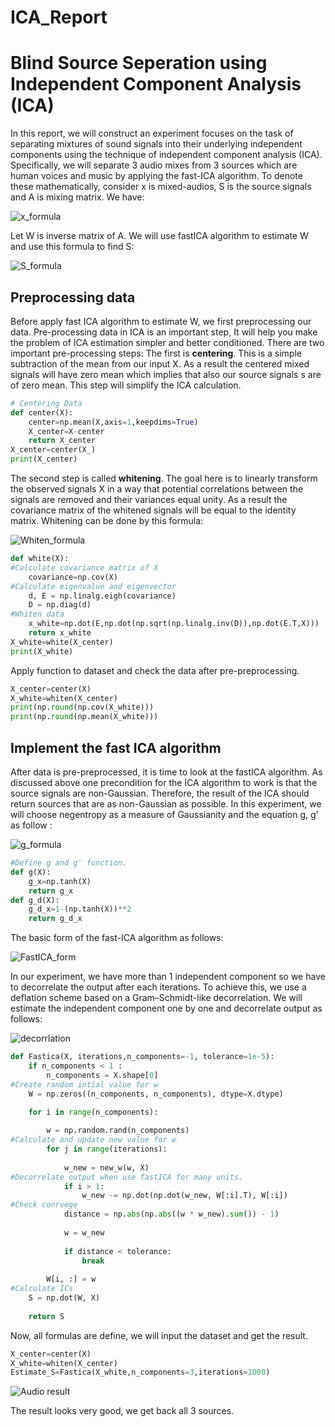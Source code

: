 # ICA_Report

# Blind Source Seperation using Independent Component Analysis (ICA)
In this report, we will construct an experiment focuses on the task of separating mixtures of sound signals into their underlying independent components using the technique of independent component analysis (ICA). Specifically, we will separate 3 audio mixes from 3 sources which are human voices and music by applying the fast-ICA algorithm. To denote these mathematically, consider x is mixed-audios, S is the source signals and A is mixing matrix. We have:

![x_formula](https://user-images.githubusercontent.com/63275375/82419666-e8d9ea00-9aa8-11ea-9236-c99af2a9bfc5.PNG)

Let W is inverse matrix of A. We will use fastICA algorithm to estimate W and use this formula to find S:

![S_formula](https://user-images.githubusercontent.com/63275375/82419664-e8d9ea00-9aa8-11ea-902c-b8c5bc41d157.PNG)


## Preprocessing data
Before apply fast ICA algorithm to estimate W, we first preprocessing our data. Pre-processing data in ICA is an important step, It will help you make the problem of ICA estimation simpler and better conditioned. There are two important pre-processing steps:
The first is **centering**. This is a simple subtraction of the mean from our input X. As a result the centered mixed signals will have zero mean which implies that also our source signals s are of zero mean. This step will simplify the ICA calculation.

```python
# Centering Data
def center(X):
    center=np.mean(X,axis=1,keepdims=True)
    X_center=X-center
    return X_center
X_center=center(X_)
print(X_center)
```
The second step is called **whitening**. The goal here is to linearly transform the observed signals X in a way that potential correlations between the signals are removed and their variances equal unity. As a result the covariance matrix of the whitened signals will be equal to the identity matrix. Whitening can be done by this formula:

![Whiten_formula](https://user-images.githubusercontent.com/63275375/82413905-677e5980-9aa0-11ea-8c4f-3a55fa2ab584.PNG)

```python
def white(X):
#Calculate covariance matrix of X
    covariance=np.cov(X)
#Calculate eigenvalue and eigenvector
    d, E = np.linalg.eigh(covariance)
    D = np.diag(d)
#Whiten data
    x_white=np.dot(E,np.dot(np.sqrt(np.linalg.inv(D)),np.dot(E.T,X)))
    return x_white
X_white=white(X_center)
print(X_white)
```
Apply function to dataset and check the data after pre-preprocessing.
```python
X_center=center(X)
X_white=whiten(X_center)
print(np.round(np.cov(X_white)))
print(np.round(np.mean(X_white)))
```
## Implement the fast ICA algorithm
After data is pre-preprocessed, it is time to look at the fastICA algorithm. As discussed above one precondition for the ICA algorithm to work is that the source signals are non-Gaussian. Therefore, the result of the ICA should return sources that are as non-Gaussian as possible. In this experiment, we will choose negentropy as a measure of Gaussianity and the equation g, g' as follow :

![g_formula](https://user-images.githubusercontent.com/63275375/82419656-e7102680-9aa8-11ea-8bfa-948be188ab36.PNG)

```python
#Define g and g' function.
def g(X):
    g_x=np.tanh(X)
    return g_x
def g_d(X):
    g_d_x=1-(np.tanh(X))**2
    return g_d_x
```
The basic form of the fast-ICA algorithm as follows:

![FastICA_form](https://user-images.githubusercontent.com/63275375/82431091-68bb8080-9ab8-11ea-9a3b-bb6b676abeae.PNG)

In our experiment, we have more than 1 independent component so we have to decorrelate the output after each iterations. To achieve this, we use a deflation scheme based on a Gram–Schmidt-like decorrelation. We will estimate the independent component one by one and decorrelate output as follows:

![decorrlation](https://user-images.githubusercontent.com/63275375/82432144-d1572d00-9ab9-11ea-9fc6-ac4f1301f07e.PNG)

```python
def Fastica(X, iterations,n_components=-1, tolerance=1e-5):
    if n_components < 1 :
        n_components = X.shape[0]
#Create random intial value for w
    W = np.zeros((n_components, n_components), dtype=X.dtype)

    for i in range(n_components):
        
        w = np.random.rand(n_components)
#Calculate and update new value for w        
        for j in range(iterations):
            
            w_new = new_w(w, X)
#Decorrelate output when use fastICA for many units.            
            if i > 1:
                w_new -= np.dot(np.dot(w_new, W[:i].T), W[:i])
#Check conrvege            
            distance = np.abs(np.abs((w * w_new).sum()) - 1)
            
            w = w_new
            
            if distance < tolerance:
                break
                
        W[i, :] = w
#Calculate ICs       
    S = np.dot(W, X)
    
    return S
```
Now, all formulas are define, we will input the dataset and get the result.
```python
X_center=center(X)
X_white=whiten(X_center)
Estimate_S=Fastica(X_white,n_components=3,iterations=1000)
```
![Audio result](https://user-images.githubusercontent.com/63275375/82433062-1891ed80-9abb-11ea-8f32-523b337283f2.png)

The result looks very good, we get back all 3 sources.
